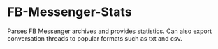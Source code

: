 # FB-Messenger-Stats
Parses FB Messenger archives and provides statistics. Can also export conversation threads to popular formats such as txt and csv.
